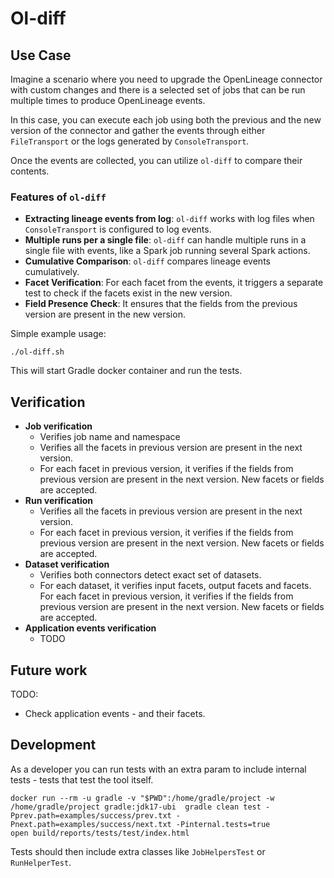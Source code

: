 
# Ol-diff

## Use Case

Imagine a scenario where you need to upgrade the OpenLineage connector with custom changes and there is a selected set of jobs that can be run multiple times to produce OpenLineage events.

In this case, you can execute each job using both the previous and the new version of the connector and gather the events through either `FileTransport` or the logs generated by `ConsoleTransport`.

Once the events are collected, you can utilize `ol-diff` to compare their contents.

### Features of `ol-diff`

- **Extracting lineage events from log**: `ol-diff` works with log files when `ConsoleTransport` is configured to log events.
- **Multiple runs per a single file**: `ol-diff` can handle multiple runs in a single file with events, like a Spark job running several Spark actions.
- **Cumulative Comparison**: `ol-diff` compares lineage events cumulatively.
- **Facet Verification**: For each facet from the events, it triggers a separate test to check if the facets exist in the new version.
- **Field Presence Check**: It ensures that the fields from the previous version are present in the new version.

Simple example usage:
```
./ol-diff.sh
```
This will start Gradle docker container and run the tests.

## Verification

*  **Job verification**
   * Verifies job name and namespace
   * Verifies all the facets in previous version are present in the next version.
   * For each facet in previous version, it verifies if the fields from previous version are present in the next version. New facets or fields are accepted.
*  **Run verification**
   * Verifies all the facets in previous version are present in the next version.
   * For each facet in previous version, it verifies if the fields from previous version are present in the next version. New facets or fields are accepted.
*  **Dataset verification**
   * Verifies both connectors detect exact set of datasets.
   * For each dataset, it verifies input facets, output facets and facets. For each facet in previous version, it verifies if the fields from previous version are present in the next version. New facets or fields are accepted.
*  **Application events verification** 
   * TODO 

## Future work

TODO: 
 * Check application events - and their facets.

## Development

As a developer you can run tests with an extra param to include internal tests - tests that test the tool itself. 

```
docker run --rm -u gradle -v "$PWD":/home/gradle/project -w /home/gradle/project gradle:jdk17-ubi  gradle clean test -Pprev.path=examples/success/prev.txt -Pnext.path=examples/success/next.txt -Pinternal.tests=true
open build/reports/tests/test/index.html
```

Tests should then include extra classes like `JobHelpersTest` or `RunHelperTest`.